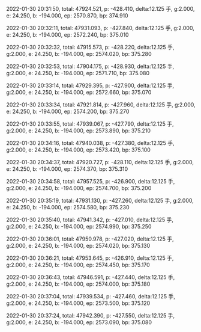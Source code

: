 2022-01-30 20:31:50, total: 47924.521, p: -428.410, delta:12.125 手, g:2.000, e: 24.250, b: -194.000, ep: 2570.870, bp: 374.910

2022-01-30 20:32:11, total: 47931.093, p: -427.840, delta:12.125 手, g:2.000, e: 24.250, b: -194.000, ep: 2572.240, bp: 375.010

2022-01-30 20:32:32, total: 47915.573, p: -428.220, delta:12.125 手, g:2.000, e: 24.250, b: -194.000, ep: 2574.020, bp: 375.280

2022-01-30 20:32:53, total: 47904.175, p: -428.930, delta:12.125 手, g:2.000, e: 24.250, b: -194.000, ep: 2571.710, bp: 375.080

2022-01-30 20:33:14, total: 47929.395, p: -427.900, delta:12.125 手, g:2.000, e: 24.250, b: -194.000, ep: 2572.660, bp: 375.070

2022-01-30 20:33:34, total: 47921.814, p: -427.960, delta:12.125 手, g:2.000, e: 24.250, b: -194.000, ep: 2574.200, bp: 375.270

2022-01-30 20:33:55, total: 47939.067, p: -427.790, delta:12.125 手, g:2.000, e: 24.250, b: -194.000, ep: 2573.890, bp: 375.210

2022-01-30 20:34:16, total: 47940.038, p: -427.380, delta:12.125 手, g:2.000, e: 24.250, b: -194.000, ep: 2573.420, bp: 375.100

2022-01-30 20:34:37, total: 47920.727, p: -428.110, delta:12.125 手, g:2.000, e: 24.250, b: -194.000, ep: 2574.370, bp: 375.310

2022-01-30 20:34:58, total: 47957.525, p: -426.900, delta:12.125 手, g:2.000, e: 24.250, b: -194.000, ep: 2574.700, bp: 375.200

2022-01-30 20:35:19, total: 47931.130, p: -427.260, delta:12.125 手, g:2.000, e: 24.250, b: -194.000, ep: 2574.580, bp: 375.230

2022-01-30 20:35:40, total: 47941.342, p: -427.010, delta:12.125 手, g:2.000, e: 24.250, b: -194.000, ep: 2574.990, bp: 375.250

2022-01-30 20:36:01, total: 47950.978, p: -427.020, delta:12.125 手, g:2.000, e: 24.250, b: -194.000, ep: 2574.020, bp: 375.130

2022-01-30 20:36:21, total: 47953.645, p: -426.910, delta:12.125 手, g:2.000, e: 24.250, b: -194.000, ep: 2574.450, bp: 375.170

2022-01-30 20:36:43, total: 47946.591, p: -427.440, delta:12.125 手, g:2.000, e: 24.250, b: -194.000, ep: 2574.000, bp: 375.180

2022-01-30 20:37:04, total: 47939.534, p: -427.460, delta:12.125 手, g:2.000, e: 24.250, b: -194.000, ep: 2573.500, bp: 375.120

2022-01-30 20:37:24, total: 47942.390, p: -427.550, delta:12.125 手, g:2.000, e: 24.250, b: -194.000, ep: 2573.090, bp: 375.080